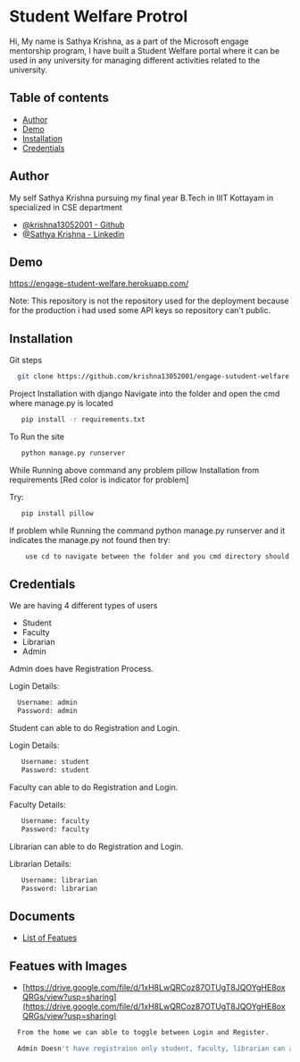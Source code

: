 
# Student Welfare Protrol

Hi,
My name is Sathya Krishna, as a part of the Microsoft engage mentorship program, I have built a Student Welfare portal where it can be used in any university for managing different activities related to the university.

## Table of contents
* [Author](#Author)
* [Demo](#Demo)
* [Installation](#Installation)
* [Credentials](#Credentials)

## Author

My self Sathya Krishna pursuing my final year B.Tech in IIIT Kottayam in specialized in CSE department
- [@krishna13052001 - Github](https://github.com/krishna13052001)
- [@Sathya Krishna  - Linkedin ](https://www.linkedin.com/in/sathya-krishna-2001/)


## Demo

https://engage-student-welfare.herokuapp.com/

Note: This repository is not the repository used for the deployment because for the production i had used some API keys so repository can't public.
## Installation

Git steps

```bash
  git clone https://github.com/krishna13052001/engage-sutudent-welfare
```

Project Installation with django
Navigate into the folder and open the cmd where manage.py is located
```bash
   pip install -r requirements.txt
```

To Run the site
```bash
   python manage.py runserver
```

While Running above command any problem pillow Installation from requirements [Red color is indicator for problem]

Try:

```bash
   pip install pillow
```

If problem while Running the command python manage.py runserver and it indicates the manage.py not found then
try:

```bash
    use cd to navigate between the folder and you cmd directory should contains the manage.py
```


    
## Credentials

We are having 4 different types of users
   - Student 
   - Faculty
   - Librarian
   - Admin

Admin does have Registration Process.

Login Details:
```bash
  Username: admin
  Password: admin
```

Student can able to do Registration and Login.

Login Details:
```bash
   Username: student
   Password: student
```

Faculty can able to do Registration and Login.

Faculty Details:
```bash
   Username: faculty
   Password: faculty
```

Librarian can able to do Registration and Login.

Librarian Details:
```bash
   Username: librarian
   Password: librarian
```
## Documents

- [List of Featues](https://docs.google.com/document/d/1D9eFgnfJ0DeSI6RJZR0ki6eRuvuLkPGC/edit?usp=sharing&ouid=116513581242175548881&rtpof=true&sd=true)


## Featues with Images

- [https://drive.google.com/file/d/1xH8LwQRCoz87OTUgT8JQOYgHE8oxQRGs/view?usp=sharing](https://drive.google.com/file/d/1xH8LwQRCoz87OTUgT8JQOYgHE8oxQRGs/view?usp=sharing)



```bash
  From the home we can able to toggle between Login and Register.

  Admin Doesn't have registraion only student, faculty, librarian can able to register to the webapplication.
```